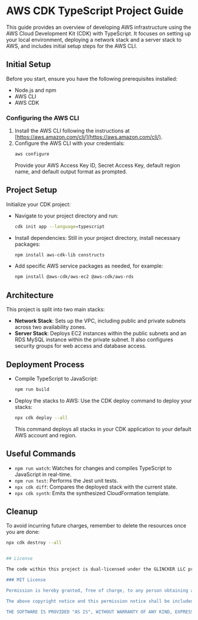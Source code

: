 
# AWS CDK TypeScript Project Guide

This guide provides an overview of developing AWS infrastructure using the AWS Cloud Development Kit (CDK) with TypeScript. It focuses on setting up your local environment, deploying a network stack and a server stack to AWS, and includes initial setup steps for the AWS CLI.

## Initial Setup

Before you start, ensure you have the following prerequisites installed:

- Node.js and npm
- AWS CLI
- AWS CDK

### Configuring the AWS CLI

1. Install the AWS CLI following the instructions at [https://aws.amazon.com/cli/](https://aws.amazon.com/cli/).
2. Configure the AWS CLI with your credentials:
   ```bash
   aws configure
   ```
   Provide your AWS Access Key ID, Secret Access Key, default region name, and default output format as prompted.

## Project Setup

Initialize your CDK project:

- Navigate to your project directory and run:
  ```bash
  cdk init app --language=typescript
  ```
- Install dependencies:
  Still in your project directory, install necessary packages:
  ```bash
  npm install aws-cdk-lib constructs
  ```
- Add specific AWS service packages as needed, for example:
  ```bash
  npm install @aws-cdk/aws-ec2 @aws-cdk/aws-rds
  ```

## Architecture

This project is split into two main stacks:

- **Network Stack**: Sets up the VPC, including public and private subnets across two availability zones.
- **Server Stack**: Deploys EC2 instances within the public subnets and an RDS MySQL instance within the private subnet. It also configures security groups for web access and database access.

## Deployment Process

- Compile TypeScript to JavaScript:
  ```bash
  npm run build
  ```
- Deploy the stacks to AWS:
  Use the CDK deploy command to deploy your stacks:
  ```bash
  npx cdk deploy --all
  ```
  This command deploys all stacks in your CDK application to your default AWS account and region.

## Useful Commands

- `npm run watch`: Watches for changes and compiles TypeScript to JavaScript in real-time.
- `npm run test`: Performs the Jest unit tests.
- `npx cdk diff`: Compares the deployed stack with the current state.
- `npx cdk synth`: Emits the synthesized CloudFormation template.

## Cleanup

To avoid incurring future charges, remember to delete the resources once you are done:
```bash
npx cdk destroy --all


## License

The code within this project is dual-licensed under the GLINCKER LLC proprietary license and the MIT License. This means it is open for reference and educational purposes, allowing for use, modification, and distribution in accordance with the MIT License's terms, while also respecting the proprietary rights and restrictions under the GLINCKER LLC license.

### MIT License

Permission is hereby granted, free of charge, to any person obtaining a copy of this software and associated documentation files (the "Software"), to deal in the Software without restriction, including without limitation the rights to use, copy, modify, merge, publish, distribute, sublicense, and/or sell copies of the Software, and to permit persons to whom the Software is furnished to do so, subject to the following conditions:

The above copyright notice and this permission notice shall be included in all copies or substantial portions of the Software.

THE SOFTWARE IS PROVIDED "AS IS", WITHOUT WARRANTY OF ANY KIND, EXPRESS OR IMPLIED, INCLUDING BUT NOT LIMITED TO THE WARRANTIES OF MERCHANTABILITY, FITNESS FOR A PARTICULAR PURPOSE AND NONINFRINGEMENT. IN NO EVENT SHALL THE AUTHORS OR COPYRIGHT HOLDERS BE LIABLE FOR ANY CLAIM, DAMAGES OR OTHER LIABILITY, WHETHER IN AN ACTION OF CONTRACT, TORT OR OTHERWISE, ARISING FROM, OUT OF OR IN CONNECTION WITH THE SOFTWARE OR THE USE OR OTHER DEALINGS IN THE SOFTWARE.
